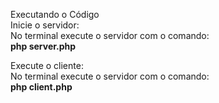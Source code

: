 Executando o Código\
Inicie o servidor:\
    No terminal execute o servidor com o comando:\
        **php server.php**

Execute o cliente:\
    No terminal execute o servidor com o comando:\
        **php client.php**